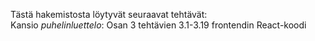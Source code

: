Tästä hakemistosta löytyvät seuraavat tehtävät:  
Kansio _puhelinluettelo_: Osan 3 tehtävien 3.1-3.19 frontendin React-koodi
